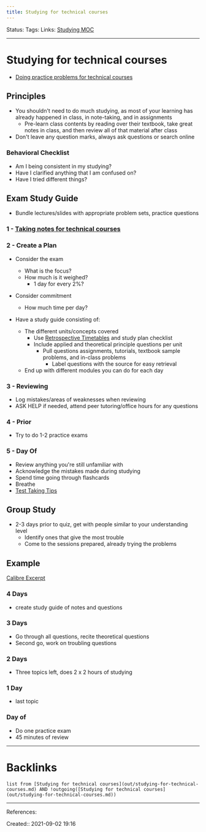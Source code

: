 ```yaml
---
title: Studying for technical courses
---
```

Status: 
Tags: 
Links: [Studying MOC](out/studying-moc.md)
___
# Studying for technical courses
- [Doing practice problems for technical courses](out/doing-practice-problems-for-technical-courses.md)

## Principles
- You shouldn't need to do much studying, as most of your learning has already happened in class, in note-taking, and in assignments
	- Pre-learn class contents by reading over their textbook, take great notes in class, and then review all of that material after class
- Don't leave any question marks, always ask questions or search online
### Behavioral Checklist
- Am I being consistent in my studying?
- Have I clarified anything that I am confused on?
- Have I tried different things?
## Exam Study Guide
- Bundle lectures/slides with appropriate problem sets, practice questions

### 1 - [Taking notes for technical courses](out/taking-notes-for-technical-courses.md)
### 2 - Create a Plan
- Consider the exam
	- What is the focus?
	- How much is it weighed?
		- 1 day for every 2%?

- Consider commitment
	- How much time per day?

- Have a study guide consisting of:
	- The different units/concepts covered
		- Use [Retrospective Timetables](out/retrospective-timetables.md) and study plan checklist
		- Include applied and theoretical principle questions per unit
			- Pull questions assignments, tutorials, textbook sample problems, and in-class problems
				- Label questions with the source for easy retrieval
	- End up with different modules you can do for each day
### 3 - Reviewing
- Log mistakes/areas of weaknesses when reviewing
- ASK HELP if needed, attend peer tutoring/office hours for any questions
### 4 - Prior
- Try to do 1-2 practice exams
### 5 - Day Of
- Review anything you're still unfamiliar with
- Acknowledge the mistakes made during studying
- Spend time going through flashcards
- Breathe
- [Test Taking Tips](None)
## Group Study
- 2-3 days prior to quiz, get with people similar to your understanding level
	- Identify ones that give the most trouble
	- Come to the sessions prepared, already trying the problems
## Example
[Calibre Excerpt](calibre://view-book/_hex_-43616c696272655f4c696272617279/142/EPUB?open_at=epubcfi%28/6/2/4/2%5Bcalibre_pb_0%5D/2%5Bcalibre_pb_1%5D/2%5Bcalibre_pb_2%5D/2%5Bcalibre_pb_3%5D/2%5Bcalibre_pb_4%5D/2%5Bcalibre_pb_5%5D/2%5Bcalibre_pb_6%5D/24%5Bcalibre_pb_7%5D/110%5Bcalibre_pb_8%5D/76%5Bcalibre_pb_9%5D/28%5Bcalibre_pb_10%5D/8%5Bcalibre_pb_11%5D/54%5Bcalibre_pb_12%5D/198%5Bcalibre_pb_13%5D/174%5Bcalibre_pb_14%5D/72%5Bcalibre_pb_15%5D/74%5Bcalibre_pb_16%5D/38%5Bcalibre_pb_17%5D/86%5Bcalibre_pb_18%5D/88/2/2/1%3A0%29)

### 4 Days
- create study guide of notes and questions
### 3 Days
- Go through all questions, recite theoretical questions
- Second go, work on troubling questions
### 2 Days
- Three topics left, does 2 x 2 hours of studying
### 1 Day
- last topic
### Day of
- Do one practice exam
- 45 minutes of review

___
# Backlinks
```dataview
list from [Studying for technical courses](out/studying-for-technical-courses.md) AND !outgoing([Studying for technical courses](out/studying-for-technical-courses.md))
```
___
References:

Created:: 2021-09-02 19:16
